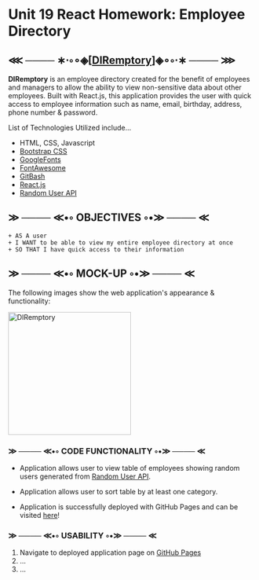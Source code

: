 # Unit 19 React Homework: Employee Directory

## ⋘ ──── ∗⋅◦∘◈\[[DIRemptory](https://github.com/MissNG-Git/DIRemptory)\]◈∘◦⋅∗ ──── ⋙

**DIRemptory** is an employee directory created for the benefit of employees and managers to allow the ability to view non-sensitive data about other employees. Built with React.js, this application provides the user with quick access to employee information such as name, email, birthday, address, phone number & password.

List of Technologies Utilized include...

- HTML, CSS, Javascript
- [Bootstrap CSS](https://getbootstrap.com/)
- [GoogleFonts](https://fonts.google.com/)
- [FontAwesome](https://fontawesome.com/)
- [GitBash](https://gitforwindows.org/)
- [React.js](https://reactjs.org/)
- [Random User API](https://randomuser.me/)

## ≫ ──── ≪•◦ OBJECTIVES ◦•≫ ──── ≪

```
+ AS A user
+ I WANT to be able to view my entire employee directory at once
+ SO THAT I have quick access to their information
```

## ≫ ──── ≪•◦ MOCK-UP ◦•≫ ──── ≪

The following images show the web application's appearance & functionality:

<p float="left">
    <img src="https://via.placeholder.com/150" alt="DIRemptory" width="250" style="margin-right: 10px;" />
</p>

### ≫ ──── ≪•◦ CODE FUNCTIONALITY ◦•≫ ──── ≪

- Application allows user to view table of employees showing random users generated from [Random User API](https://randomuser.me/).

- Application allows user to sort table by at least one category.

- Application is successfully deployed with GitHub Pages and can be visited [here](https://github.com/MissNG-Git/DIRemptory)!

### ≫ ──── ≪•◦ USABILITY ◦•≫ ──── ≪

1. Navigate to deployed application page on [GitHub Pages](https://github.com/MissNG-Git/DIRemptory)
2. ...
3. ...
